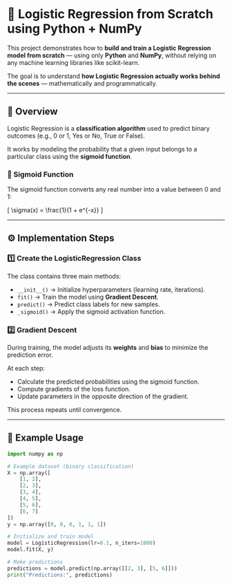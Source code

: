 
# 🧠 Logistic Regression from Scratch using Python + NumPy

This project demonstrates how to **build and train a Logistic Regression model from scratch** — using only **Python** and **NumPy**, without relying on any machine learning libraries like scikit-learn.

The goal is to understand **how Logistic Regression actually works behind the scenes** — mathematically and programmatically.

---

## 📘 Overview

Logistic Regression is a **classification algorithm** used to predict binary outcomes (e.g., 0 or 1, Yes or No, True or False).

It works by modeling the probability that a given input belongs to a particular class using the **sigmoid function**.

### 🔹 Sigmoid Function

The sigmoid function converts any real number into a value between 0 and 1:

\[
\sigma(x) = \frac{1}{1 + e^{-x}}
\]

---

## ⚙️ Implementation Steps

### 1️⃣ Create the LogisticRegression Class
The class contains three main methods:

- `__init__()` → Initialize hyperparameters (learning rate, iterations).
- `fit()` → Train the model using **Gradient Descent**.
- `predict()` → Predict class labels for new samples.
- `_sigmoid()` → Apply the sigmoid activation function.

### 2️⃣ Gradient Descent
During training, the model adjusts its **weights** and **bias** to minimize the prediction error.

At each step:
- Calculate the predicted probabilities using the sigmoid function.
- Compute gradients of the loss function.
- Update parameters in the opposite direction of the gradient.

This process repeats until convergence.

---

## 🧩 Example Usage

```python
import numpy as np

# Example dataset (binary classification)
X = np.array([
    [1, 2],
    [2, 3],
    [3, 4],
    [4, 5],
    [5, 6],
    [6, 7]
])
y = np.array([0, 0, 0, 1, 1, 1])

# Initialize and train model
model = LogisticRegression(lr=0.1, n_iters=1000)
model.fit(X, y)

# Make predictions
predictions = model.predict(np.array([[2, 3], [5, 6]]))
print("Predictions:", predictions)

